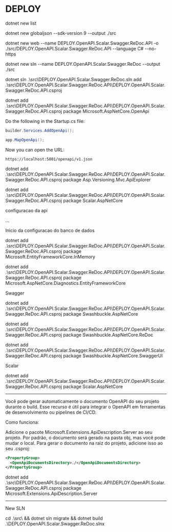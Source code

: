 # DEPLOY

dotnet new list

dotnet new globaljson --sdk-version 9 --output ./src

dotnet new web --name DEPLOY.OpenAPI.Scalar.Swagger.ReDoc.API -o ./src/DEPLOY.OpenAPI.Scalar.Swagger.ReDoc.API --language C# --no-https

dotnet new sln --name DEPLOY.OpenAPI.Scalar.Swagger.ReDoc --output ./src

dotnet sln .\src\DEPLOY.OpenAPI.Scalar.Swagger.ReDoc.sln  add .\src\DEPLOY.OpenAPI.Scalar.Swagger.ReDoc.API\DEPLOY.OpenAPI.Scalar.Swagger.ReDoc.API.csproj

dotnet add .\src\DEPLOY.OpenAPI.Scalar.Swagger.ReDoc.API\DEPLOY.OpenAPI.Scalar.Swagger.ReDoc.API.csproj package Microsoft.AspNetCore.OpenApi

Do the following in the Startup.cs file:

````csharp
builder.Services.AddOpenApi();
````

````csharp
app.MapOpenApi();
````

Now you can open the URL:
````
https://localhost:5001/openapi/v1.json
````

dotnet add .\src\DEPLOY.OpenAPI.Scalar.Swagger.ReDoc.API\DEPLOY.OpenAPI.Scalar.Swagger.ReDoc.API.csproj package Asp.Versioning.Mvc.ApiExplorer


dotnet add .\src\DEPLOY.OpenAPI.Scalar.Swagger.ReDoc.API\DEPLOY.OpenAPI.Scalar.Swagger.ReDoc.API.csproj package Scalar.AspNetCore

configuracao da api

...


Inicio da configuracao do banco de dados

dotnet add .\src\DEPLOY.OpenAPI.Scalar.Swagger.ReDoc.API\DEPLOY.OpenAPI.Scalar.Swagger.ReDoc.API.csproj package Microsoft.EntityFrameworkCore.InMemory

dotnet add .\src\DEPLOY.OpenAPI.Scalar.Swagger.ReDoc.API\DEPLOY.OpenAPI.Scalar.Swagger.ReDoc.API.csproj package Microsoft.AspNetCore.Diagnostics.EntityFrameworkCore


Swagger

dotnet add .\src\DEPLOY.OpenAPI.Scalar.Swagger.ReDoc.API\DEPLOY.OpenAPI.Scalar.Swagger.ReDoc.API.csproj package Swashbuckle.AspNetCore

dotnet add .\src\DEPLOY.OpenAPI.Scalar.Swagger.ReDoc.API\DEPLOY.OpenAPI.Scalar.Swagger.ReDoc.API.csproj package Swashbuckle.AspNetCore.ReDoc

dotnet add .\src\DEPLOY.OpenAPI.Scalar.Swagger.ReDoc.API\DEPLOY.OpenAPI.Scalar.Swagger.ReDoc.API.csproj package Swashbuckle.AspNetCore.SwaggerUI


Scalar

dotnet add .\src\DEPLOY.OpenAPI.Scalar.Swagger.ReDoc.API\DEPLOY.OpenAPI.Scalar.Swagger.ReDoc.API.csproj package Scalar.AspNetCore

---
Você pode gerar automaticamente o documento OpenAPI do seu projeto durante o build. Esse recurso é útil para integrar o OpenAPI em ferramentas de desenvolvimento ou pipelines de CI/CD.

Como funciona:

Adicione o pacote Microsoft.Extensions.ApiDescription.Server ao seu projeto.
Por padrão, o documento será gerado na pasta obj, mas você pode mudar o local. Para gerar o documento na raiz do projeto, adicione isso ao seu .csproj:
````xml
<PropertyGroup>
  <OpenApiDocumentsDirectory>./</OpenApiDocumentsDirectory>
</PropertyGroup>
````
dotnet add .\src\DEPLOY.OpenAPI.Scalar.Swagger.ReDoc.API\DEPLOY.OpenAPI.Scalar.Swagger.ReDoc.API.csproj package Microsoft.Extensions.ApiDescription.Server

---
New SLN

cd .\src\ && dotnet sln migrate && dotnet build .\DEPLOY.OpenAPI.Scalar.Swagger.ReDoc.slnx